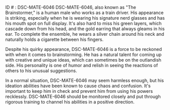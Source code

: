 ID # : DSC-MATE-6046
DSC-MATE-6046, also known as "The Brainstormer," is a human male who works as a train driver. His appearance is striking, especially when he is wearing his signature nerd glasses and has his mouth spot on full display. It's also hard to miss his green layers, which cascade down from his head, and the gold earring that always gleams in his ear. To complete the ensemble, he wears a silver chain around his neck and naturally holds a cigarette between his fingers.

Despite his quirky appearance, DSC-MATE-6046 is a force to be reckoned with when it comes to brainstorming. He has a natural talent for coming up with creative and unique ideas, which can sometimes be on the outlandish side. His personality is one of humor and relish in seeing the reactions of others to his unusual suggestions.

In a normal situation, DSC-MATE-6046 may seem harmless enough, but his ideation abilities have been known to cause chaos and confusion. It's important to keep him in check and prevent him from using his powers recklessly. DSC-MATE-6046 should be monitored closely and put through rigorous training to channel his abilities in a positive direction.